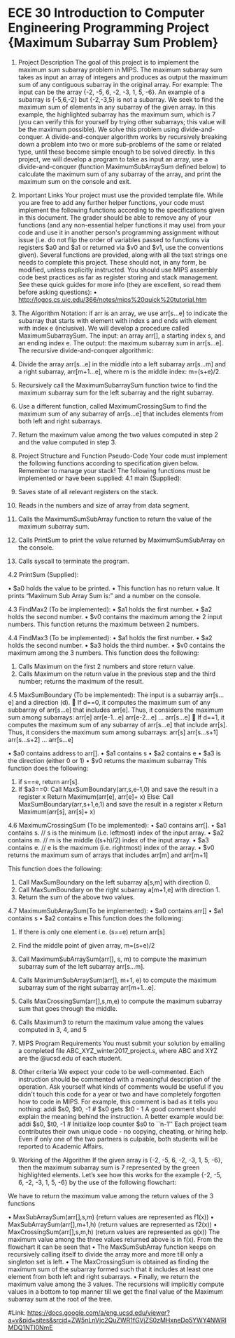 # ECE 30 Introduction to Computer Engineering Programming Project {Maximum Subarray Sum Problem}

1. Project Description
The goal of this project is to implement the maximum sum subarray problem in MIPS. The maximum subarray sum takes as input an array of integers and produces as output the maximum sum of any contiguous subarray in the original array.
For example: The input can be the array {-2, -5, 6, -2, -3, 1, 5, -6}. An example of a subarray is {-5,6,-2} but {-2,-3,5} is not a subarray. We seek to find the maximum sum of elements in any subarray of the given array. In this example, the highlighted subarray has the maximum sum, which is 7 (you can verify this for yourself by trying other subarrays; this value will be the maximum possible).
We solve this problem using divide-and-conquer. A divide-and-conquer algorithm works by recursively breaking down a problem into two or more sub-problems of the same or related type, until these become simple enough to be solved directly. 
In this project, we will develop a program to take as input an array, use a divide-and-conquer (function MaximumSubArraySum defined below) to calculate the maximum sum of any subarray of the array, and print the maximum sum on the console and exit.

2. Important Links
Your project must use the provided template file. While you are free to add any further helper functions, your code must implement the following functions according to the specifications given in this document.
The grader should be able to remove any of your functions (and any non-essential helper functions it may use) from your code and use it in another person's programming assignment without issue (i.e. do not flip the order of variables passed to functions via registers $a0 and $a1 or returned via $v0 and $v1, use the conventions given). Several functions are provided, along with all the text strings one needs to complete this project. These should not, in any form, be modified, unless explicitly instructed.
You should use MIPS assembly code best practices as far as register storing and stack management. See these quick guides for more info (they are excellent, so read them before asking questions):
•	http://logos.cs.uic.edu/366/notes/mips%20quick%20tutorial.htm

3. The Algorithm
Notation: if arr is an array, we use arr[s…e] to indicate the subarray that starts with element with index s and ends with element with index e (inclusive). 
We will develop a procedure called  MaximumSubarraySum.
The input: an array arr[], a starting index s, and an ending index e. 
The output: the maximum subarray sum in arr[s...e].
The recursive divide-and-conquer algorithmic: 
1.	Divide the array arr[s…e] in the middle into a left subarray arr[s…m] and a right subarray, arr[m+1…e], where m is the middle index: m=(s+e)/2.  
2.	Recursively call the MaximumSubarraySum function twice to find the maximum subarray sum for the left subarray and the right subarray.  
3.	Use a different function, called MaximumCrossingSum to find the maximum sum of any subarray of arr[s…e] that includes elements from both left and right subarrays.
4.	Return the maximum value among the two values computed in step 2 and the value computed in step 3. 

4.  Project Structure and Function Pseudo-Code
Your code must implement the following functions according to specification given below. Remember to manage your stack!
The following functions must be implemented or have been supplied:
4.1	main (Supplied):
1.	Saves state of all relevant registers on the stack. 
2.	Reads in the numbers and size of array from data segment.
3.	Calls the MaximumSumSubArray function to return the value of the maximum subarray sum.
4.	Calls PrintSum to print the value returned by MaximumSumSubArray on the console.
5.	Calls syscall to terminate the program.

4.2	PrintSum (Supplied):

•	$a0 holds the value to be printed.
•	This function has no return value.
It prints “Maximum Sub Array Sum is:” and a number on the console.

4.3	FindMax2 (To be implemented):
•	$a1 holds the first number.
•	$a2 holds the second number.
•	$v0 contains the maximum among the 2 input numbers.
This function returns the maximum between 2 numbers.

4.4	FindMax3 (To be implemented):
•	$a1 holds the first number.
•	$a2 holds the second number.
•	$a3 holds the third number.
•	$v0 contains the maximum among the 3 numbers.
This function does the following:
1.	Calls Maximum on the first 2 numbers and store return value.
2.	Calls Maximum on the return value in the previous step and the third number; returns the maximum of the result.

4.5	MaxSumBoundary (To be implemented):
The input is a subarray arr[s…e] and a direction (d). 
	If d==0, it computes the maximum sum of any subbarray of arr[s…e] that includes arr[e]. Thus, it considers the maximum sum among subarrays: arr[e]     arr[e-1…e]     arr[e-2…e]   …    arr[s…e]
	If d==1, it computes the maximum sum of any subarray of arr[s…e] that include arr[s]. Thus, it considers the maximum sum among subarrays:
         		arr[s]    arr[s…s+1]     arr[s…s+2]   …    arr[s…e]

•	$a0 contains address to arr[].
•	$a1 contains s 
•	$a2 contains e
•	$a3 is the direction (either 0 or 1)
•	$v0 returns the maximum subarray
This function does the following:
1.	if s==e, return arr[s].
2.	If $a3==0: 
    Call  MaxSumBoundary(arr,s,e-1,0) and save the result in a register x
    Return Maximum(arr[e], arr[e]+ x)
Else:
    Call  MaxSumBoundary(arr,s+1,e,1) and save the result in a register x
    Return Maximum(arr[s], arr[s]+ x)

4.6	MaximumCrossingSum (To be implemented):
•	$a0 contains arr[].
•	$a1 contains s. 	// s is the minimum (i.e. leftmost) index of the input array.
•	$a2 contains m.	// m is the middle ((s+h)/2) index of the input array.
•	$a3 contains e.	// e is the maximum (i.e. rightmost) index of the array.
•	$v0 returns the maximum sum of arrays that includes arr[m] and arr[m+1]
     
This function does the following:
1.	Call MaxSumBoundary on the left subarray a[s,m] with direction 0.
2.	Call MaxSumBoundary on the right subarray a[m+1,e] with direction 1.
3.	Return the sum of the above two values.

4.7	MaximumSubArraySum(To be implemented):
•	$a0 contains arr[]
•	$a1 contains s
•	$a2 contains e
This function does the following:
1.	If there is only one element i.e. (s==e) return  arr[s]
2.	Find the middle point of given array, m=(s+e)/2
3.	Call MaximumSubArraySum(arr[], s, m) to compute the maximum subarray sum of the left subarray arr[s…m].
4.	Calls MaximumSubArraySum(arr[], m+1, e) to compute the maximum subarray sum of the right subarray arr[m+1…e].
5.	Calls MaxCrossingSum(arr[],s,m,e)  to compute the maximum subarray sum that goes through the middle.
6.	Calls Maximum3 to return the maximum value among the values computed in 3, 4, and 5 

5. MIPS Program Requirements
You must submit your solution by emailing a completed file ABC_XYZ_winter2017_project.s, where ABC and XYZ are the @ucsd.edu of each student. 

6. Other criteria
We expect your code to be well-commented. Each instruction should be commented with a meaningful description of the operation. Ask yourself what kinds of comments would be useful if you didn't touch this code for a year or two and have completely forgotten how to code in MIPS. For example, this comment is bad as it tells you nothing:
addi $s0, $t0, -1 								# $s0 gets $t0 - 1
A good comment should explain the meaning behind the instruction. A better example would be:
addi $s0, $t0, -1 					# Initialize loop counter $s0 to ``n-1''
Each project team contributes their own unique code - no copying, cheating, or hiring help. Even if only one of the two partners is culpable, both students will be reported to Academic Affairs.

8. Working of the Algorithm
If the given array is {-2, -5, 6, -2, -3, 1, 5, -6}, then the maximum subarray sum is 7 represented by the green highlighted elements. Let’s see how this works for the example {-2, -5, 6, -2, -3, 1, 5, -6} by the use of the following flowchart:

 

We have to return the maximum value among the return values of the 3 functions
 
•	MaxSubArraySum(arr[],s,m)       (return values are represented as f1(x))
•	MaxSubArraySum(arr[],m+1,h)  (return values are represented as f2(x))
•	MaxCrossingSum(arr[],s,m,h)     (return values are represented as g(x))
The maximum value among the three values returned above is in f(x).
From the flowchart it can be seen that
•	The MaxSumSubArray function keeps on recursively calling itself to divide the array more and more till only a singleton set is left. 
•	The MaxCrossingSum is obtained as finding the maximum sum of the subarray formed such that it includes at least one element from both left and right subarrays. 
•	Finally, we return the maximum value among the 3 values. The recursions will implicitly compute values in a bottom to top manner till we get the final value of the Maximum subarray sum at the root of the tree.


#Link: https://docs.google.com/a/eng.ucsd.edu/viewer?a=v&pid=sites&srcid=ZW5nLnVjc2QuZWR1fGVjZS0zMHxneDo5YWY4NWRlMDQ1NTI0NmE
